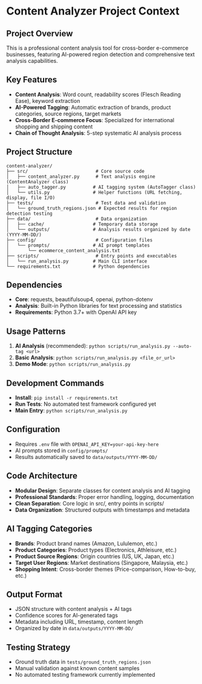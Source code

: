 # Content Analyzer Project Context

## Project Overview
This is a professional content analysis tool for cross-border e-commerce businesses, featuring AI-powered region detection and comprehensive text analysis capabilities.

## Key Features
- **Content Analysis**: Word count, readability scores (Flesch Reading Ease), keyword extraction
- **AI-Powered Tagging**: Automatic extraction of brands, product categories, source regions, target markets
- **Cross-Border E-commerce Focus**: Specialized for international shopping and shipping content
- **Chain of Thought Analysis**: 5-step systematic AI analysis process

## Project Structure
```
content-analyzer/
├── src/                         # Core source code
│   ├── content_analyzer.py      # Text analysis engine (ContentAnalyzer class)
│   ├── auto_tagger.py          # AI tagging system (AutoTagger class)  
│   └── utils.py                # Helper functions (URL fetching, display, file I/O)
├── tests/                       # Test data and validation
│   └── ground_truth_regions.json # Expected results for region detection testing
├── data/                        # Data organization
│   ├── cache/                  # Temporary data storage
│   └── outputs/                # Analysis results organized by date (YYYY-MM-DD/)
├── config/                      # Configuration files
│   └── prompts/                # AI prompt templates
│       └── ecommerce_content_analysis.txt
├── scripts/                     # Entry points and executables
│   └── run_analysis.py         # Main CLI interface
└── requirements.txt            # Python dependencies
```

## Dependencies
- **Core**: requests, beautifulsoup4, openai, python-dotenv
- **Analysis**: Built-in Python libraries for text processing and statistics
- **Requirements**: Python 3.7+ with OpenAI API key

## Usage Patterns
1. **AI Analysis** (recommended): `python scripts/run_analysis.py --auto-tag <url>`
2. **Basic Analysis**: `python scripts/run_analysis.py <file_or_url>`  
3. **Demo Mode**: `python scripts/run_analysis.py`

## Development Commands
- **Install**: `pip install -r requirements.txt`
- **Run Tests**: No automated test framework configured yet
- **Main Entry**: `python scripts/run_analysis.py`

## Configuration
- Requires `.env` file with `OPENAI_API_KEY=your-api-key-here`
- AI prompts stored in `config/prompts/`
- Results automatically saved to `data/outputs/YYYY-MM-DD/`

## Code Architecture
- **Modular Design**: Separate classes for content analysis and AI tagging
- **Professional Standards**: Proper error handling, logging, documentation
- **Clean Separation**: Core logic in src/, entry points in scripts/
- **Data Organization**: Structured outputs with timestamps and metadata

## AI Tagging Categories
- **Brands**: Product brand names (Amazon, Lululemon, etc.)
- **Product Categories**: Product types (Electronics, Athleisure, etc.)
- **Product Source Regions**: Origin countries (US, UK, Japan, etc.)
- **Target User Regions**: Market destinations (Singapore, Malaysia, etc.)
- **Shopping Intent**: Cross-border themes (Price-comparison, How-to-buy, etc.)

## Output Format
- JSON structure with content analysis + AI tags
- Confidence scores for AI-generated tags
- Metadata including URL, timestamp, content length
- Organized by date in `data/outputs/YYYY-MM-DD/`

## Testing Strategy
- Ground truth data in `tests/ground_truth_regions.json`
- Manual validation against known content samples
- No automated testing framework currently implemented